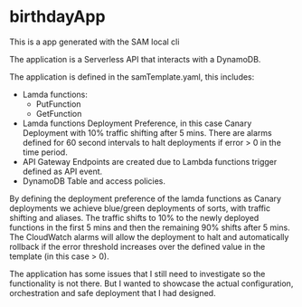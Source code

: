 # birthdayApp

This is a app generated with the SAM local cli

The application is a Serverless API that interacts with a DynamoDB.

The application is defined in the samTemplate.yaml, this includes:

- Lamda functions:
  - PutFunction
  - GetFunction
- Lamda functions Deployment Preference, in this case Canary Deployment with 10% traffic shifting after 5 mins.
  There are alarms defined for 60 second intervals to halt deployments if error > 0 in the time period.
- API Gateway Endpoints are created due to Lambda functions trigger defined as API event.
- DynamoDB Table and access policies.

By defining the deployment preference of the lamda functions as Canary deployments we achieve blue/green deployments of sorts, with traffic shifting and aliases. The traffic shifts to 10% to the newly deployed functions in the first 5 mins and then the remaining 90% shifts after 5 mins. The CloudWatch alarms will allow the deployment to halt and automatically rollback if the error threshold increases over the defined value in the template (in this case > 0).

The application has some issues that I still need to investigate so the functionality is not there. But I wanted to showcase the actual configuration, orchestration and safe deployment that I had designed.
